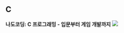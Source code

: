 ## C

<b>나도코딩: C 프로그래밍 - 입문부터 게임 개발까지</b>
<a href="https://github.com/Sweet-Pumpkin/practice-c">
  <img src="https://img.shields.io/badge/CODE-000000?style=flat-square&logo=CodersRank&logoColor=FFFFFF"/>
</a>